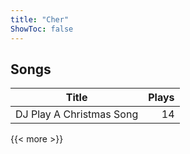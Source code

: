 ```yaml
---
title: "Cher"
ShowToc: false
---
```


## Songs
Title | Plays 
----- | -----: 
DJ Play A Christmas Song | 14

{{< more >}}